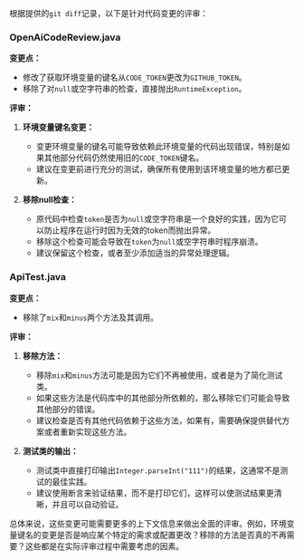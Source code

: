 根据提供的`git diff`记录，以下是针对代码变更的评审：

### OpenAiCodeReview.java

**变更点：**
- 修改了获取环境变量的键名从`CODE_TOKEN`更改为`GITHUB_TOKEN`。
- 移除了对`null`或空字符串的检查，直接抛出`RuntimeException`。

**评审：**

1. **环境变量键名变更：**
   - 变更环境变量的键名可能导致依赖此环境变量的代码出现错误，特别是如果其他部分代码仍然使用旧的`CODE_TOKEN`键名。
   - 建议在变更前进行充分的测试，确保所有使用到该环境变量的地方都已更新。

2. **移除null检查：**
   - 原代码中检查`token`是否为`null`或空字符串是一个良好的实践，因为它可以防止程序在运行时因为无效的token而抛出异常。
   - 移除这个检查可能会导致在`token`为`null`或空字符串时程序崩溃。
   - 建议保留这个检查，或者至少添加适当的异常处理逻辑。

### ApiTest.java

**变更点：**
- 移除了`mix`和`minus`两个方法及其调用。

**评审：**

1. **移除方法：**
   - 移除`mix`和`minus`方法可能是因为它们不再被使用，或者是为了简化测试类。
   - 如果这些方法是代码库中的其他部分所依赖的，那么移除它们可能会导致其他部分的错误。
   - 建议检查是否有其他代码依赖于这些方法，如果有，需要确保提供替代方案或者重新实现这些方法。

2. **测试类的输出：**
   - 测试类中直接打印输出`Integer.parseInt("111")`的结果，这通常不是测试的最佳实践。
   - 建议使用断言来验证结果，而不是打印它们，这样可以使测试结果更清晰，并且可以自动验证。

总体来说，这些变更可能需要更多的上下文信息来做出全面的评审。例如，环境变量键名的变更是否是响应某个特定的需求或配置更改？移除的方法是否真的不再需要？这些都是在实际评审过程中需要考虑的因素。